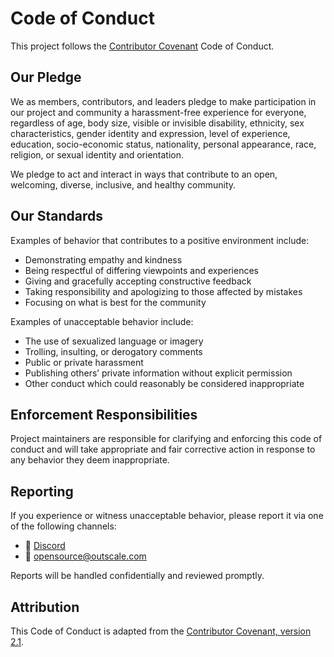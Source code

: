 # Code of Conduct

This project follows the [Contributor Covenant](https://www.contributor-covenant.org) Code of Conduct.

## Our Pledge

We as members, contributors, and leaders pledge to make participation in our project and community a harassment-free experience for everyone, regardless of age, body size, visible or invisible disability, ethnicity, sex characteristics, gender identity and expression, level of experience, education, socio-economic status, nationality, personal appearance, race, religion, or sexual identity and orientation.

We pledge to act and interact in ways that contribute to an open, welcoming, diverse, inclusive, and healthy community.

## Our Standards

Examples of behavior that contributes to a positive environment include:

- Demonstrating empathy and kindness
- Being respectful of differing viewpoints and experiences
- Giving and gracefully accepting constructive feedback
- Taking responsibility and apologizing to those affected by mistakes
- Focusing on what is best for the community

Examples of unacceptable behavior include:

- The use of sexualized language or imagery
- Trolling, insulting, or derogatory comments
- Public or private harassment
- Publishing others’ private information without explicit permission
- Other conduct which could reasonably be considered inappropriate

## Enforcement Responsibilities

Project maintainers are responsible for clarifying and enforcing this code of conduct and will take appropriate and fair corrective action in response to any behavior they deem inappropriate.

## Reporting

If you experience or witness unacceptable behavior, please report it via one of the following channels:

- 💬 [Discord](https://discord.gg/HUVtY5gT6s)
- 📧 [opensource@outscale.com](mailto:opensource@outscale.com)

Reports will be handled confidentially and reviewed promptly.

## Attribution

This Code of Conduct is adapted from the [Contributor Covenant, version 2.1](https://www.contributor-covenant.org/version/2/1/code_of_conduct.html).
